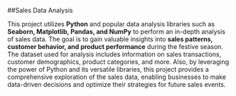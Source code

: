 ##Sales Data Analysis

This project utilizes **Python** and popular data analysis libraries such as **Seaborn, Matplotlib, Pandas, and NumPy** to perform an in-depth analysis of  sales data. 
The goal is to gain valuable insights into **sales patterns, customer behavior, and product performance** during the festive season. 
The dataset used for analysis includes information on sales transactions, customer demographics, product categories, and more. 
Also, by leveraging the power of Python and its versatile libraries, this project provides a comprehensive exploration of the sales data, enabling businesses to make data-driven decisions and optimize their strategies for future sales events.
